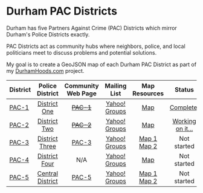 Durham PAC Districts
============================
Durham has five Partners Against Crime (PAC) Districts which mirror Durham's Police Districts exactly.

PAC Districts act as community hubs where neighbors, police, and local politicians meet to discuss problems and potential solutions.

My goal is to create a GeoJSON map of each Durham PAC District as part of my [DurhamHoods.com](http://durhamhoods.com) project.

|District|Police District         |Community Web Page|Mailing List|Map Resources |Status|
|:-------|:----------------------:|:----------------:|:----------:|:------------:|:----:|
|[PAC-1](http://durhamnc.gov/ich/op/DPD/Pages/PAC1.aspx)|[District One](http://durhamnc.gov/ich/op/DPD/Pages/District%201.aspx)|~~[PAC-1](http://www.durhamncpac1.org/)~~|[Yahoo! Groups](https://groups.yahoo.com/neo/groups/pac1/info)|[Map](http://durhamnc.gov/ich/op/DPD/Documents/District%201.pdf)|[Complete!](https://github.com/PhillipBost/durham-pac-districts-geojson/blob/master/PAC1.geojson)|
|[PAC-2](http://durhamnc.gov/ich/op/DPD/Pages/PAC2.aspx)|[District Two](http://durhamnc.gov/ich/op/DPD/Pages/District2.aspx)|~~[PAC-2](http://www.pac2durham.org/)~~|[Yahoo! Groups](https://groups.yahoo.com/neo/groups/pac2/info)|[Map](http://durhamnc.gov/ich/op/DPD/Documents/District%202.pdf)|[Working on it...](https://github.com/PhillipBost/durham-pac-districts-geojson/blob/master/PAC2.geojson)|
|[PAC-3](http://durhamnc.gov/ich/op/DPD/Pages/PAC3.aspx)|[District Three](http://durhamnc.gov/ich/op/DPD/Pages/District%203.aspx)|[PAC-3](http://pac3durhamnc.weebly.com/)|[Yahoo! Groups](https://groups.yahoo.com/neo/groups/pac3/info)|[Map 1](http://durhamnc.gov/ich/op/DPD/Documents/District%203.pdf)<br>[Map 2](http://pac3durhamnc.weebly.com/uploads/2/5/6/5/25650760/9329677_orig.jpg?264)|Not started|
|[PAC-4](http://durhamnc.gov/ich/op/DPD/Pages/PAC4.aspx)|[District Four](http://durhamnc.gov/ich/op/DPD/Pages/District-4.aspx)|N/A|[Yahoo! Groups](https://groups.yahoo.com/neo/groups/pac4/info)|[Map](http://durhamnc.gov/ich/op/DPD/Documents/District%204.pdf)|Not started|
|[PAC-5](http://durhamnc.gov/ich/op/DPD/Pages/PAC5.aspx)|[Central District](http://durhamnc.gov/ich/op/DPD/Pages/D5.aspx)|[PAC-5](http://www.pac5.org/)|[Yahoo! Groups](https://groups.yahoo.com/neo/groups/pac5/info)|[Map 1](http://durhamnc.gov/ich/op/DPD/Documents/District%205.pdf)<br>[Map 2](http://www.pac5.org/pac5-map/)|Not started|
